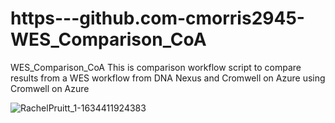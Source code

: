 # https---github.com-cmorris2945-WES_Comparison_CoA

WES_Comparison_CoA
This is comparison workflow script to compare results from a WES workflow from DNA Nexus and Cromwell on Azure using Cromwell on Azure

![RachelPruitt_1-1634411924383](https://user-images.githubusercontent.com/30676606/227402314-bed018d8-514f-4abd-a10c-cc0dc169a144.png)
